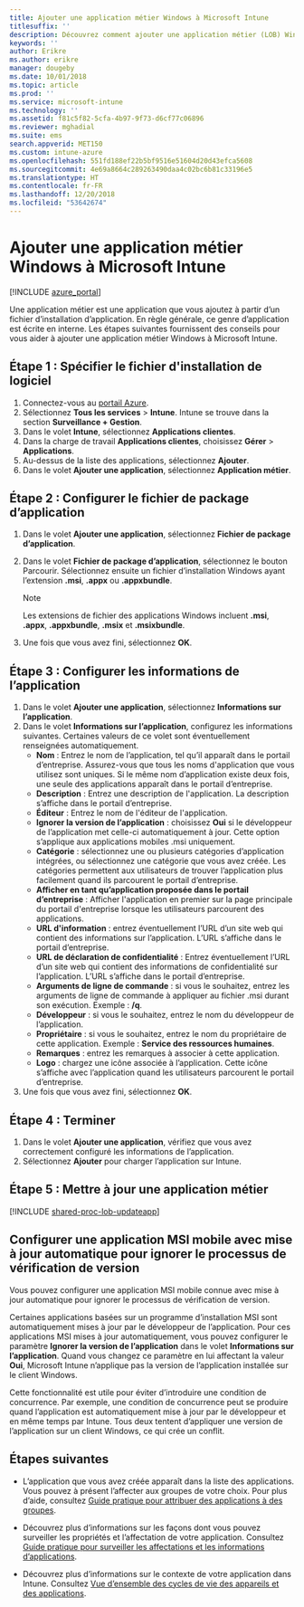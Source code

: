 ```yaml
---
title: Ajouter une application métier Windows à Microsoft Intune
titlesuffix: ''
description: Découvrez comment ajouter une application métier (LOB) Windows à l’aide de Microsoft Intune.
keywords: ''
author: Erikre
ms.author: erikre
manager: dougeby
ms.date: 10/01/2018
ms.topic: article
ms.prod: ''
ms.service: microsoft-intune
ms.technology: ''
ms.assetid: f81c5f82-5cfa-4b97-9f73-d6cf77c06896
ms.reviewer: mghadial
ms.suite: ems
search.appverid: MET150
ms.custom: intune-azure
ms.openlocfilehash: 551fd188ef22b5bf9516e51604d20d43efca5608
ms.sourcegitcommit: 4e69a8664c289263490daa4c02bc6b81c33196e5
ms.translationtype: HT
ms.contentlocale: fr-FR
ms.lasthandoff: 12/20/2018
ms.locfileid: "53642674"
---
```

# <a name="add-a-windows-line-of-business-app-to-microsoft-intune"></a>Ajouter une application métier Windows à Microsoft Intune

[!INCLUDE [azure_portal](./includes/azure_portal.md)]

Une application métier est une application que vous ajoutez à partir d’un fichier d’installation d’application. En règle générale, ce genre d’application est écrite en interne. Les étapes suivantes fournissent des conseils pour vous aider à ajouter une application métier Windows à Microsoft Intune.

## <a name="step-1-specify-the-software-setup-file"></a>Étape 1 : Spécifier le fichier d'installation de logiciel

1. Connectez-vous au [portail Azure](https://portal.azure.com).
2. Sélectionnez **Tous les services** > **Intune**. Intune se trouve dans la section **Surveillance + Gestion**.
3. Dans le volet **Intune**, sélectionnez **Applications clientes**.
4. Dans la charge de travail **Applications clientes**, choisissez **Gérer** > **Applications**.
5. Au-dessus de la liste des applications, sélectionnez **Ajouter**.
6. Dans le volet **Ajouter une application**, sélectionnez **Application métier**.

## <a name="step-2-configure-the-app-package-file"></a>Étape 2 : Configurer le fichier de package d’application

1. Dans le volet **Ajouter une application**, sélectionnez **Fichier de package d’application**.
2. Dans le volet **Fichier de package d’application**, sélectionnez le bouton Parcourir. Sélectionnez ensuite un fichier d’installation Windows ayant l’extension **.msi**, **.appx** ou **.appxbundle**.

    > [!NOTE]
    > Les extensions de fichier des applications Windows incluent **.msi**, **.appx**, **.appxbundle**, **.msix** et **.msixbundle**.  

1. Une fois que vous avez fini, sélectionnez **OK**.


## <a name="step-3-configure-app-information"></a>Étape 3 : Configurer les informations de l’application

1. Dans le volet **Ajouter une application**, sélectionnez **Informations sur l’application**.
2. Dans le volet **Informations sur l’application**, configurez les informations suivantes. Certaines valeurs de ce volet sont éventuellement renseignées automatiquement.
    - **Nom** : Entrez le nom de l’application, tel qu’il apparaît dans le portail d’entreprise. Assurez-vous que tous les noms d'application que vous utilisez sont uniques. Si le même nom d’application existe deux fois, une seule des applications apparaît dans le portail d’entreprise.
    - **Description** : Entrez une description de l'application. La description s’affiche dans le portail d’entreprise.
    - **Éditeur** : Entrez le nom de l'éditeur de l'application.
    - **Ignorer la version de l’application** : choisissez **Oui** si le développeur de l’application met celle-ci automatiquement à jour. Cette option s’applique aux applications mobiles .msi uniquement.
    - **Catégorie** : sélectionnez une ou plusieurs catégories d’application intégrées, ou sélectionnez une catégorie que vous avez créée. Les catégories permettent aux utilisateurs de trouver l’application plus facilement quand ils parcourent le portail d’entreprise.
    - **Afficher en tant qu’application proposée dans le portail d’entreprise** : Afficher l'application en premier sur la page principale du portail d'entreprise lorsque les utilisateurs parcourent des applications.
    - **URL d'information** : entrez éventuellement l’URL d’un site web qui contient des informations sur l’application. L’URL s’affiche dans le portail d’entreprise.
    - **URL de déclaration de confidentialité** : Entrez éventuellement l’URL d’un site web qui contient des informations de confidentialité sur l’application. L’URL s’affiche dans le portail d’entreprise.
    - **Arguments de ligne de commande** : si vous le souhaitez, entrez les arguments de ligne de commande à appliquer au fichier .msi durant son exécution. Exemple : **/q**.
    - **Développeur** : si vous le souhaitez, entrez le nom du développeur de l’application.
    - **Propriétaire** : si vous le souhaitez, entrez le nom du propriétaire de cette application. Exemple : **Service des ressources humaines**.
    - **Remarques** : entrez les remarques à associer à cette application.
    - **Logo** : chargez une icône associée à l’application. Cette icône s’affiche avec l’application quand les utilisateurs parcourent le portail d’entreprise.
3. Une fois que vous avez fini, sélectionnez **OK**.

## <a name="step-4-finish-up"></a>Étape 4 : Terminer

1. Dans le volet **Ajouter une application**, vérifiez que vous avez correctement configuré les informations de l’application.
2. Sélectionnez **Ajouter** pour charger l’application sur Intune.

## <a name="step-5-update-a-line-of-business-app"></a>Étape 5 : Mettre à jour une application métier

[!INCLUDE [shared-proc-lob-updateapp](./includes/shared-proc-lob-updateapp.md)]

## <a name="configure-a-self-updating-mobile-msi-app-to-ignore-the-version-check-process"></a>Configurer une application MSI mobile avec mise à jour automatique pour ignorer le processus de vérification de version

Vous pouvez configurer une application MSI mobile connue avec mise à jour automatique pour ignorer le processus de vérification de version. 

Certaines applications basées sur un programme d’installation MSI sont automatiquement mises à jour par le développeur de l’application. Pour ces applications MSI mises à jour automatiquement, vous pouvez configurer le paramètre **Ignorer la version de l’application** dans le volet **Informations sur l’application**. Quand vous changez ce paramètre en lui affectant la valeur **Oui**, Microsoft Intune n’applique pas la version de l’application installée sur le client Windows. 

Cette fonctionnalité est utile pour éviter d’introduire une condition de concurrence. Par exemple, une condition de concurrence peut se produire quand l’application est automatiquement mise à jour par le développeur et en même temps par Intune. Tous deux tentent d’appliquer une version de l’application sur un client Windows, ce qui crée un conflit.

## <a name="next-steps"></a>Étapes suivantes

- L’application que vous avez créée apparaît dans la liste des applications. Vous pouvez à présent l’affecter aux groupes de votre choix. Pour plus d’aide, consultez [Guide pratique pour attribuer des applications à des groupes](apps-deploy.md).

- Découvrez plus d’informations sur les façons dont vous pouvez surveiller les propriétés et l’affectation de votre application. Consultez [Guide pratique pour surveiller les affectations et les informations d’applications](apps-monitor.md).

- Découvrez plus d’informations sur le contexte de votre application dans Intune. Consultez [Vue d’ensemble des cycles de vie des appareils et des applications](introduction-device-app-lifecycles.md).
